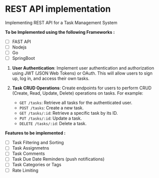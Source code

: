 # REST API implementation

Implementing REST API for a Task Management System

**To be Implemented using the following Frameworks :**

- [ ] FAST API
- [ ] Nodejs
- [ ] Go
- [ ] SpringBoot

1. **User Authentication**: Implement user authentication and authorization using JWT (JSON Web Tokens) or OAuth. This will allow users to sign up, log in, and access their own tasks.

2. **Task CRUD Operations**: Create endpoints for users to perform CRUD (Create, Read, Update, Delete) operations on tasks. For example:
   - `GET /tasks`: Retrieve all tasks for the authenticated user.
   - `POST /tasks`: Create a new task.
   - `GET /tasks/:id`: Retrieve a specific task by its ID.
   - `PUT /tasks/:id`: Update a task.
   - `DELETE /tasks/:id`: Delete a task.

**Features to be implemented :**

- [ ] Task Filtering and Sorting
- [ ] Task Assignmetns
- [ ] Task Comments
- [ ] Task Due Date Reminders (push notifications)
- [ ] Task Categories or Tags
- [ ] Rate Limiting